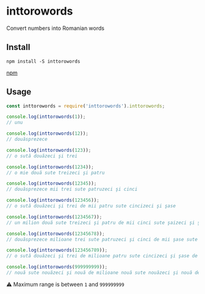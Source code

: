 # inttorowords
Convert numbers into Romanian words
## Install
`npm install -S inttorowords`

[npm](https://www.npmjs.com/package/inttorowords)
## Usage
```js 
const inttorowords = require('inttorowords').inttorowords;

console.log(inttorowords(1));
// unu

console.log(inttorowords(12));
// douăsprezece

console.log(inttorowords(123));
// o sută douăzeci şi trei

console.log(inttorowords(1234));
// o mie două sute treizeci şi patru

console.log(inttorowords(12345));
// douăsprezece mii trei sute patruzeci şi cinci

console.log(inttorowords(123456));
// o sută douăzeci şi trei de mii patru sute cincizeci şi şase

console.log(inttorowords(1234567));
// un milion două sute treizeci şi patru de mii cinci sute şaizeci şi şapte

console.log(inttorowords(12345678));
// douăsprezece milioane trei sute patruzeci şi cinci de mii şase sute şaptezeci şi opt

console.log(inttorowords(123456789));
// o sută douăzeci şi trei de milioane patru sute cincizeci şi şase de mii şapte sute optzeci şi nouă

console.log(inttorowords(999999999));
// nouă sute nouăzeci şi nouă de milioane nouă sute nouăzeci şi nouă de mii nouă sute nouăzeci şi nouă
```
:warning: Maximum range is between `1` and `999999999`
